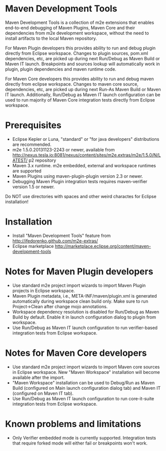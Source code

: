 # Maven Development Tools

Maven Development Tools is a collection of m2e extensions that enables 
end-to-end debugging of Maven Plugins, Maven Core and their dependencies from
m2e development workspace, without the need to install artifacts to the local
Maven repository.

For Maven Plugin developers this provides ability to run and debug plugin 
directly from Eclipse workspace. Changes to plugin sources, pom.xml 
dependencies, etc, are picked up during next Run/Debug as Maven Build or 
Maven IT launch. Breakpoints and sources lookup will automatically work in 
plugin,  plugin dependencies and maven runtime code.

For Maven Core developers this provides ability to run and debug maven 
directly from eclipse workspace. Changes to maven core source, dependencies,
etc, are picked up during next Run-As Maven Build or Maven IT launch. 
Additionally, Run/Debug as Maven IT launch configuration can be used to run
majority of Maven Core integration tests directly from Eclipse workspace.  

# Prerequisites

* Eclipse Kepler or Luna, "standard" or "for java developers" distributions
  are recommended.
* m2e 1.5.0.20131123-2243 or newer, available from http://nexus.tesla.io:8081/nexus/content/sites/m2e.extras/m2e/1.5.0/N/LATEST/ 
  p2 repository
* Maven 3.x runtime. m2e embedded, external and workspace runtimes are supported
* Maven Plugins using maven-plugin-plugin version 2.3 or newer.
* Debugging Maven Plugin integration tests requires maven-verifier version
  1.5 or newer. 

Do NOT use directories with spaces and other weird charactes for Eclipse 
installation!

# Installation

* Install "Maven Development Tools" feature from http://ifedorenko.github.com/m2e-extras/
* Eclipse marketplace http://marketplace.eclipse.org/content/maven-development-tools

# Notes for Maven Plugin developers

* Use standard m2e project import wizards to import Maven Plugin projects in 
  Eclipse workspace.
* Maven Plugin metadata, i.e., META-INF/maven/plugin.xml is generated 
  automatically during workspace clean build only. Make sure to run 
  Project->Clean after change mojo annotations.  
* Workspace dependency resolution is disabled for Run/Debug as Maven Build by
  default. Enable it in launch configuration dialog to plugin from workspace.
* Use Run/Debug as Maven IT launch configuration to run verifier-based
  integration tests from Eclipse workspace.

# Notes for Maven Core developers

* Use standard m2e project import wizards to import Maven core sources in 
  Eclipse workspace. New "Maven Workspace" installation will become available 
  after the import.
* "Maven Workspace" installation can be used to Debug/Run as Maven Build 
  (configured on Main launch configuration dialog tab) and Maven IT (configured
  on Maven IT tab).
* Use Run/Debug as Maven IT launch configuration to run core-it-suite
  integration tests from Eclipse workspace.

# Known problems and limitations

* Only Verifier embedded mode is currently supported. Integration tests that
  require forked mode will either fail or breakpoints won't work.

